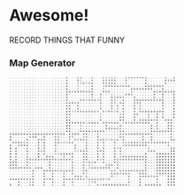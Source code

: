 # Awesome!

RECORD THINGS THAT FUNNY

### Map Generator

<img src="./MapGen/base_map.png" alt="basic map" width="300px"/>
